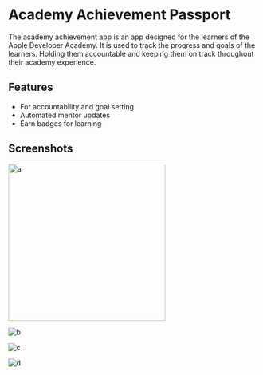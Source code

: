 # Academy Achievement Passport

The academy achievement app is an app designed for the learners of the Apple Developer Academy. It is used to track the progress and goals of the learners. Holding them accountable and keeping them on track throughout their academy experience.




## Features

- For accountability and goal setting
- Automated mentor updates
- Earn badges for learning





## Screenshots
<img width="315" alt="a" src="https://github.com/user-attachments/assets/9daa830a-16f4-47be-a68f-c8b7f9c1eae4">

![b](https://github.com/user-attachments/assets/ad56dfb2-f6d8-439c-ad93-25793711c2b8)

![c](https://github.com/user-attachments/assets/8cfcd629-999e-48a4-ba23-c906d096cdc2)

![d](https://github.com/user-attachments/assets/cd554c30-f7a3-4d21-8f10-3e6013df01c8)
